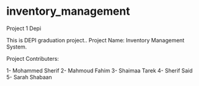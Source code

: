 # inventory_management
Project 1 Depi

This is DEPI graduation project.. 
Project Name: Inventory Management System.

Project Contributers:

1- Mohammed Sherif
2- Mahmoud Fahim
3- Shaimaa Tarek
4- Sherif Said
5- Sarah Shabaan

